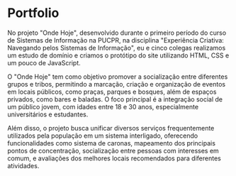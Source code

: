 # Portfolio
No projeto "Onde Hoje", desenvolvido durante o primeiro período do curso de Sistemas de Informação na PUCPR, na disciplina "Experiência Criativa: Navegando pelos Sistemas de Informação", eu e cinco colegas realizamos um estudo de domínio e criamos o protótipo do site utilizando HTML, CSS e um pouco de JavaScript.

O "Onde Hoje" tem como objetivo promover a socialização entre diferentes grupos e tribos, permitindo a marcação, criação e organização de eventos em locais públicos, como praças, parques e bosques, além de espaços privados, como bares e baladas. O foco principal é a integração social de um público jovem, com idades entre 
18 e 30 anos, especialmente universitários e estudantes.

Além disso, o projeto busca unificar diversos serviços frequentemente utilizados pela população em um sistema interligado, oferecendo funcionalidades como sistema de caronas, mapeamento dos principais pontos de concentração, socialização entre pessoas com interesses em comum, e avaliações dos melhores locais recomendados 
para diferentes atividades.
